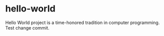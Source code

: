 # hello-world
Hello World project is a time-honored tradition in computer programming.
Test change commit.
